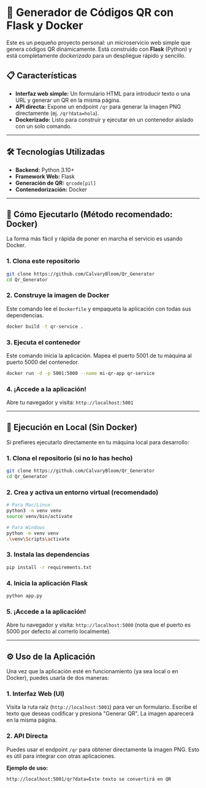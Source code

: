 # 🚀 Generador de Códigos QR con Flask y Docker

Este es un pequeño proyecto personal: un microservicio web simple que genera códigos QR dinámicamente. Está construido con **Flask** (Python) y está completamente *dockerizado* para un despliegue rápido y sencillo.

## 📋 Características

* **Interfaz web simple:** Un formulario HTML para introducir texto o una URL y generar un QR en la misma página.
* **API directa:** Expone un endpoint `/qr` para generar la imagen PNG directamente (ej. `/qr?data=hola`).
* **Dockerizado:** Listo para construir y ejecutar en un contenedor aislado con un solo comando.

---

## 🛠️ Tecnologías Utilizadas

* **Backend:** Python 3.10+
* **Framework Web:** Flask
* **Generación de QR:** `qrcode[pil]`
* **Contenedorización:** Docker

---

## 🚀 Cómo Ejecutarlo (Método recomendado: Docker)

La forma más fácil y rápida de poner en marcha el servicio es usando Docker.

### 1. Clona este repositorio

```bash
git clone https://github.com/CalvaryBloom/Qr_Generator
cd Qr_Generator
```

### 2. Construye la imagen de Docker

Este comando lee el `Dockerfile` y empaqueta la aplicación con todas sus dependencias.

```bash
docker build -t qr-service .
```

### 3. Ejecuta el contenedor

Este comando inicia la aplicación. Mapea el puerto 5001 de tu máquina al puerto 5000 del contenedor.

```bash
docker run -d -p 5001:5000 --name mi-qr-app qr-service
```

### 4. ¡Accede a la aplicación!

Abre tu navegador y visita: `http://localhost:5001`

---

## 🔧 Ejecución en Local (Sin Docker)

Si prefieres ejecutarlo directamente en tu máquina local para desarrollo:

### 1. Clona el repositorio (si no lo has hecho)

```bash
git clone https://github.com/CalvaryBloom/Qr_Generator
cd Qr_Generator
```

### 2. Crea y activa un entorno virtual (recomendado)

```bash
# Para Mac/Linux
python3 -m venv venv
source venv/bin/activate

# Para Windows
python -m venv venv
.\venv\Scripts\activate
```

### 3. Instala las dependencias

```bash
pip install -r requirements.txt
```

### 4. Inicia la aplicación Flask

```bash
python app.py
```

### 5. ¡Accede a la aplicación!

Abre tu navegador y visita: `http://localhost:5000` (nota que el puerto es 5000 por defecto al correrlo localmente).

---

## ⚙️ Uso de la Aplicación

Una vez que la aplicación esté en funcionamiento (ya sea local o en Docker), puedes usarla de dos maneras:

### 1. Interfaz Web (UI)

Visita la ruta raíz (`http://localhost:5001`) para ver un formulario. Escribe el texto que deseas codificar y presiona "Generar QR". La imagen aparecerá en la misma página.

### 2. API Directa

Puedes usar el endpoint `/qr` para obtener directamente la imagen PNG. Esto es útil para integrar con otras aplicaciones.

**Ejemplo de uso:**

```
http://localhost:5001/qr?data=Este texto se convertirá en QR
```